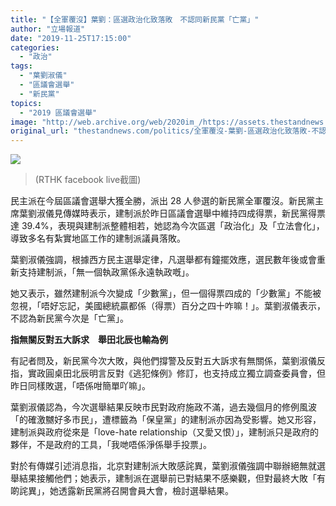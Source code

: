 ```yaml
---
title: "【全軍覆沒】葉劉：區選政治化致落敗　不認同新民黨「亡黨」"
author: "立場報道"
date: "2019-11-25T17:15:00"
categories:
  - "政治"
tags:
  - "葉劉淑儀"
  - "區議會選舉"
  - "新民黨"
topics:
  - "2019 區議會選舉"
image: "http://web.archive.org/web/2020im_/https://assets.thestandnews.com/media/photos/Screenshot202019-11-2520at205.09.1420PM20copy_TjjTv_UZNsQXm.png"
original_url: "thestandnews.com/politics/全軍覆沒-葉劉-區選政治化致落敗-不認同新民黨-亡黨"
---
```

![](http://web.archive.org/web/2020im_/https://assets.thestandnews.com/media/photos/Screenshot202019-11-2520at205.09.1420PM20copy_TjjTv_UZNsQXm.png)
> (RTHK facebook live截圖)

民主派在今屆區議會選舉大獲全勝，派出 28 人參選的新民黨全軍覆沒。新民黨主席葉劉淑儀見傳媒時表示，建制派於昨日區議會選舉中維持四成得票，新民黨得票達 39.4%，表現與建制派整體相若，她認為今次區選「政治化」及「立法會化」，導致多名有紮實地區工作的建制派議員落敗。

葉劉淑儀強調，根據西方民主選舉定律，凡選舉都有鐘擺效應，選民數年後或會重新支持建制派，「無一個執政黨係永遠執政嘅」。

她又表示，雖然建制派今次變成「少數黨」，但一個得票四成的「少數黨」不能被忽視，「唔好忘記，美國總統贏都係（得票）百分之四十咋嘛！」。葉劉淑儀表示，不認為新民黨今次是「亡黨」。

**指無關反對五大訴求　舉田北辰也輸為例**

有記者問及，新民黨今次大敗，與他們撐警及反對五大訴求有無關係，葉劉淑儀反指，實政圓桌田北辰明言反對《逃犯條例》修訂，也支持成立獨立調查委員會，但昨日同樣敗選，「唔係咁簡單吖嘛」。

葉劉淑儀認為，今次選舉結果反映市民對政府施政不滿，過去幾個月的修例風波「的確激嬲好多市民」，遭標籤為「保皇黨」的建制派亦因為受影響。她又形容，建制派與政府從來是「love-hate relationship（又愛又恨）」，建制派只是政府的夥伴，不是政府的工具，「我哋唔係淨係舉手投票」。

對於有傳媒引述消息指，北京對建制派大敗感詫異，葉劉淑儀強調中聯辦絕無就選舉結果接觸他們；她表示，建制派在選舉前已對結果不感樂觀，但對最終大敗「有啲詫異」，她透露新民黨將召開會員大會，檢討選舉結果。
